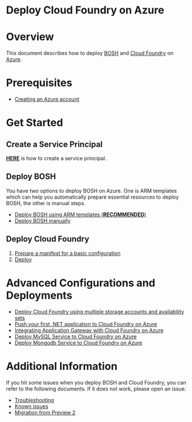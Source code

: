 # Deploy Cloud Foundry on Azure

# Overview

This document describes how to deploy [BOSH](http://bosh.io/) and [Cloud Foundry](https://www.cloudfoundry.org/) on [Azure](https://azure.microsoft.com/en-us/).

# Prerequisites

* [Creating an Azure account](https://azure.microsoft.com/en-us/pricing/free-trial/)

# Get Started

## Create a Service Principal

[**HERE**](./get-started/create-service-principal.md) is how to create a service principal.

## Deploy BOSH

You have two options to deploy BOSH on Azure. One is ARM templates which can help you automatically prepare essential resources to deploy BOSH, the other is manual steps.

  * [Deploy BOSH using ARM templates (**RECOMMENDED**)](./get-started/deploy-bosh-using-arm-templates.md)
  * [Deploy BOSH manually](./get-started/deploy-bosh-manually.md)

## Deploy Cloud Foundry

1. [Prepare a manifest for a basic configuration](./get-started/prepare-manifest-for-cloudfoundry.md)
2. [Deploy](./get-started/deploy-cloudfoundry.md)

# Advanced Configurations and Deployments

* [Deploy Cloud Foundry using multiple storage accounts and availability sets](./advanced/deploy-cloudfoundry-for-enterprise.md)
* [Push your first .NET application to Cloud Foundry on Azure](./advanced/push-your-first-net-application-to-cloud-foundry-on-azure/)
* [Integrating Application Gateway with Cloud Foundry on Azure](./advanced/application-gateway/)
* [Deploy MySQL Service to Cloud Foundry on Azure](./advanced/deploy-mysql/)
* [Deploy Mongodb Service to Cloud Foundry on Azure](./advanced/deploy-mongodb/)

# Additional Information

If you hit some issues when you deploy BOSH and Cloud Foundry, you can refer to the following documents. If it does not work, please open an issue.

* [Troubleshooting](./get-started/troubleshooting.md)
* [Known issues](./get-started/known-issues.md)
* [Migration from Preview 2](./get-started/migration.md)
